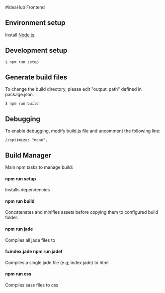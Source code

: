 #ideaHub Frontend

## Environment setup

Install [Node.js](http://www.nodejs.org).

## Development setup

    $ npm run setup

## Generate build files
To change the build directory, please edit "output_path" defined in package.json.

    $ npm run build

## Debugging
To enable debugging, modify build.js file and uncomment the following line:

    //optimize: "none",

## Build Manager

Main npm tasks to manage build:

#### npm run setup
Installs dependencies

#### npm run build
Concatenates and minifies assets before copying them to configured build folder.

#### npm run jade
Compiles all jade files to 

#### f=index.jade npm run jadef
Compiles a single jade file (e.g; index.jade) to html

#### npm run css
Compiles sass files to css